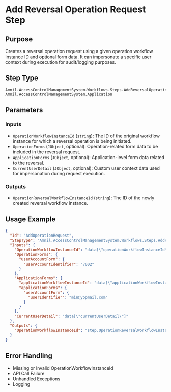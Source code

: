 # Add Reversal Operation Request Step

## Purpose  
Creates a reversal operation request using a given operation workflow instance ID and optional form data. It can impersonate a specific user context during execution for audit/logging purposes.

## Step Type  
```
Amnil.AccessControlManagementSystem.Workflows.Steps.AddReversalOperationRequestStep, Amnil.AccessControlManagementSystem.Application
```

## Parameters

### Inputs

- `OperationWorkflowInstanceId` (`string`): The ID of the original workflow instance for which a reversal operation is being initiated.
- `OperationForms` (`JObject`, optional): Operation-related form data to be included in the reversal request.
- `ApplicationForms` (`JObject`, optional): Application-level form data related to the reversal.
- `CurrentUserDetail` (`JObject`, optional): Custom user context data used for impersonation during request execution.

### Outputs

- `OperationReversalWorkflowInstanceId` (`string`): The ID of the newly created reversal workflow instance.

## Usage Example

```json
{
  "Id": "AddOperationRequest",
  "StepType": "Amnil.AccessControlManagementSystem.Workflows.Steps.AddReversalOperationRequestStep, Amnil.AccessControlManagementSystem.Application",
  "Inputs": {
    "OperationWorkflowInstanceId": "data[\"operationWorkflowInstanceId\"]",
    "OperationForms": {
      "userAccountForm": {
        "userAccountIdentifier": "7002"
      }
    },
    "ApplicationForms": {
      "applicationWorkflowInstanceId": "data[\"applicationWorkflowInstanceId\"]",
      "applicationForms": {
        "userAccountForm": {
          "userIdentifier": "min@yopmail.com"
        }
      }
    },
    "CurrentUserDetail": "data[\"currentUserDetail\"]"
  },
  "Outputs": {
    "OperationWorkflowInstanceId": "step.OperationReversalWorkflowInstanceId"
  }
}
```

## Error Handling

- Missing or Invalid OperationWorkflowInstanceId 
- API Call Failure
- Unhandled Exceptions
- Logging
